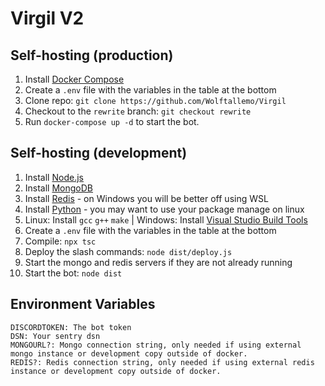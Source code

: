 # Virgil V2

## Self-hosting (production)
1. Install [Docker Compose](https://docs.docker.com/compose/install/)
2. Create a `.env` file with the variables in the table at the bottom
3. Clone repo: `git clone https://github.com/Wolftallemo/Virgil`
4. Checkout to the `rewrite` branch: `git checkout rewrite`
5. Run `docker-compose up -d` to start the bot.

## Self-hosting (development)
1. Install [Node.js](https://nodejs.org/en/download/current)
2. Install [MongoDB](https://www.mongodb.com/try/download/community)
3. Install [Redis](https://redis.io/download) - on Windows you will be better off using WSL
4. Install [Python](https://www.python.org) - you may want to use your package manage on linux
5. Linux: Install `gcc` `g++` `make` | Windows: Install [Visual Studio Build Tools](https://visualstudio.microsoft.com/thank-you-downloading-visual-studio/?sku=BuildTools&rel=16)
6. Create a `.env` file with the variables in the table at the bottom
7. Compile: `npx tsc`
8. Deploy the slash commands: `node dist/deploy.js`
9. Start the mongo and redis servers if they are not already running
10. Start the bot: `node dist`

## Environment Variables
```
DISCORDTOKEN: The bot token
DSN: Your sentry dsn
MONGOURL?: Mongo connection string, only needed if using external mongo instance or development copy outside of docker.
REDIS?: Redis connection string, only needed if using external redis instance or development copy outside of docker.